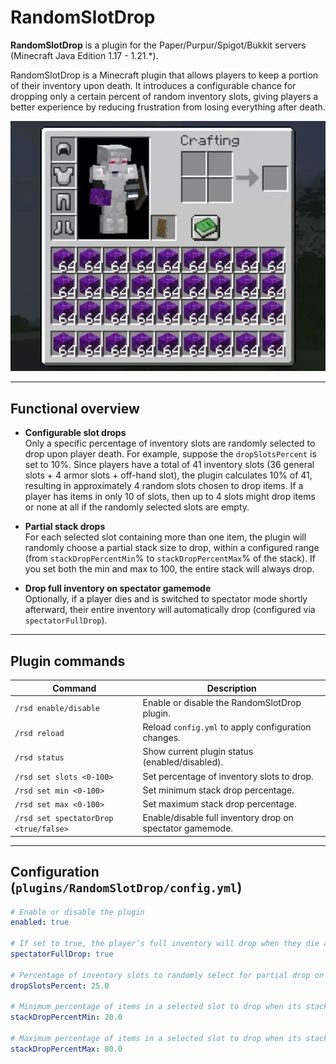 # RandomSlotDrop
**RandomSlotDrop** is a plugin for the Paper/Purpur/Spigot/Bukkit servers (Minecraft Java Edition 1.17 - 1.21.*).  

RandomSlotDrop is a Minecraft plugin that allows players to keep a portion of their inventory upon death. It introduces a configurable chance for dropping only a certain percent of random inventory slots, giving players a better experience by reducing frustration from losing everything after death.

![Plugin showcase](https://github.com/nikorr0/RandomSlotDrop/blob/main/screenshots/RandomSlotDrop_plugin_showcase.webp)

---

## Functional overview

* **Configurable slot drops**<br>
Only a specific percentage of inventory slots are randomly selected to drop upon player death.
For example, suppose the `dropSlotsPercent` is set to 10%. Since players have a total of 41 inventory slots (36 general slots + 4 armor slots + off-hand slot), the plugin calculates 10% of 41, resulting in approximately 4 random slots chosen to drop items. If a player has items in only 10 of slots, then up to 4 slots might drop items or none at all if the randomly selected slots are empty.

* **Partial stack drops**<br>
For each selected slot containing more than one item, the plugin will randomly choose a partial stack size to drop, within a configured range (from `stackDropPercentMin`% to `stackDropPercentMax`% of the stack). If you set both the min and max to 100, the entire stack will always drop.

* **Drop full inventory on spectator gamemode**<br>
Optionally, if a player dies and is switched to spectator mode shortly afterward, their entire inventory will automatically drop (configured via `spectatorFullDrop`).

---

## Plugin commands

| Command | Description |
|---------|-------------|
| `/rsd enable/disable` | Enable or disable the RandomSlotDrop plugin. |
| `/rsd reload` | Reload `config.yml` to apply configuration changes.|
| `/rsd status` | Show current plugin status (enabled/disabled). |
| `/rsd set slots <0-100>` | Set percentage of inventory slots to drop. |
| `/rsd set min <0-100>` | Set minimum stack drop percentage. |
| `/rsd set max <0-100>` | Set maximum stack drop percentage. |
| `/rsd set spectatorDrop <true/false>` | Enable/disable full inventory drop on spectator gamemode. |

---

## Configuration (`plugins/RandomSlotDrop/config.yml`)

```yml
# Enable or disable the plugin
enabled: true

# If set to true, the player’s full inventory will drop when they die and their gamemode is Spectator.
spectatorFullDrop: true

# Percentage of inventory slots to randomly select for partial drop on death.
dropSlotsPercent: 25.0

# Minimum percentage of items in a selected slot to drop when its stack size > 1.
stackDropPercentMin: 20.0

# Maximum percentage of items in a selected slot to drop when its stack size > 1.
stackDropPercentMax: 80.0
```
